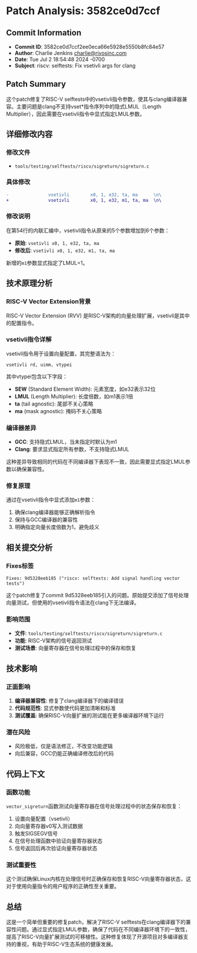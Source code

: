 # Patch Analysis: 3582ce0d7ccf

## Commit Information
- **Commit ID**: 3582ce0d7ccf2ee0eca66e5928e5550b8fc84e57
- **Author**: Charlie Jenkins <charlie@rivosinc.com>
- **Date**: Tue Jul 2 18:54:48 2024 -0700
- **Subject**: riscv: selftests: Fix vsetivli args for clang

## Patch Summary
这个patch修复了RISC-V selftests中的vsetivli指令参数，使其与clang编译器兼容。主要问题是clang不支持vset*指令序列中的隐式LMUL（Length Multiplier），因此需要在vsetivli指令中显式指定LMUL参数。

## 详细修改内容

### 修改文件
- `tools/testing/selftests/riscv/sigreturn/sigreturn.c`

### 具体修改
```diff
-               vsetivli        x0, 1, e32, ta, ma      \n\
+               vsetivli        x0, 1, e32, m1, ta, ma  \n\
```

### 修改说明
在第54行的内联汇编中，vsetivli指令从原来的5个参数增加到6个参数：
- **原始**: `vsetivli x0, 1, e32, ta, ma`
- **修改后**: `vsetivli x0, 1, e32, m1, ta, ma`

新增的`m1`参数显式指定了LMUL=1。

## 技术原理分析

### RISC-V Vector Extension背景
RISC-V Vector Extension (RVV) 是RISC-V架构的向量处理扩展，vsetivli是其中的配置指令。

### vsetivli指令详解
vsetivli指令用于设置向量配置，其完整语法为：
```
vsetivli rd, uimm, vtypei
```

其中vtypei包含以下字段：
- **SEW** (Standard Element Width): 元素宽度，如e32表示32位
- **LMUL** (Length Multiplier): 长度倍数，如m1表示1倍
- **ta** (tail agnostic): 尾部不关心策略
- **ma** (mask agnostic): 掩码不关心策略

### 编译器差异
- **GCC**: 支持隐式LMUL，当未指定时默认为m1
- **Clang**: 要求显式指定所有参数，不支持隐式LMUL

这种差异导致相同的代码在不同编译器下表现不一致，因此需要显式指定LMUL参数以确保兼容性。

### 修复原理
通过在vsetivli指令中显式添加`m1`参数：
1. 确保clang编译器能够正确解析指令
2. 保持与GCC编译器的兼容性
3. 明确指定向量长度倍数为1，避免歧义

## 相关提交分析

### Fixes标签
```
Fixes: 9d5328eeb185 ("riscv: selftests: Add signal handling vector tests")
```

这个patch修复了commit 9d5328eeb185引入的问题。原始提交添加了信号处理向量测试，但使用的vsetivli指令语法在clang下无法编译。

### 影响范围
- **文件**: `tools/testing/selftests/riscv/sigreturn/sigreturn.c`
- **功能**: RISC-V架构的信号返回测试
- **测试场景**: 向量寄存器在信号处理过程中的保存和恢复

## 技术影响

### 正面影响
1. **编译器兼容性**: 修复了clang编译器下的编译错误
2. **代码规范性**: 显式参数使代码更加清晰和标准
3. **测试覆盖**: 确保RISC-V向量扩展的测试能在更多编译器环境下运行

### 潜在风险
- 风险极低，仅是语法修正，不改变功能逻辑
- 向后兼容，GCC仍能正确编译修改后的代码

## 代码上下文

### 函数功能
`vector_sigreturn`函数测试向量寄存器在信号处理过程中的状态保存和恢复：

1. 设置向量配置（vsetivli）
2. 向向量寄存器v0写入测试数据
3. 触发SIGSEGV信号
4. 在信号处理函数中验证向量寄存器状态
5. 信号返回后再次验证向量寄存器状态

### 测试重要性
这个测试确保Linux内核在处理信号时正确保存和恢复RISC-V向量寄存器状态，这对于使用向量指令的用户程序的正确性至关重要。

## 总结

这是一个简单但重要的修复patch，解决了RISC-V selftests在clang编译器下的兼容性问题。通过显式指定LMUL参数，确保了代码在不同编译器环境下的一致性，提高了RISC-V向量扩展测试的可移植性。这种修复体现了开源项目对多编译器支持的重视，有助于RISC-V生态系统的健康发展。